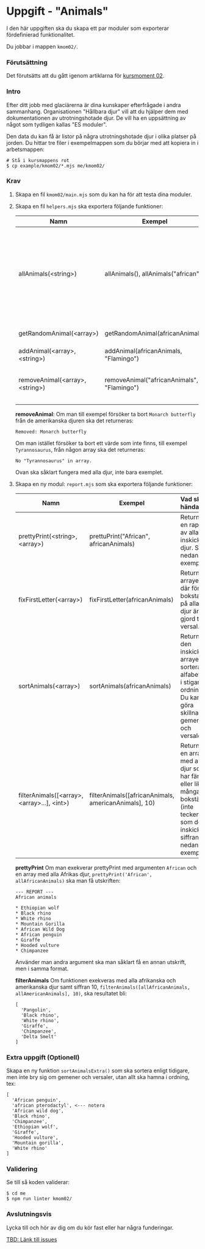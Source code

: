 # Uppgift - "Animals"

I den här uppgiften ska du skapa ett par moduler som exporterar fördefinierad funktionalitet.

Du jobbar i mappen `kmom02/`.



### Förutsättning

Det förutsätts att du gått igenom artiklarna för [kursmoment 02](../../articles/kmom02).



### Intro

Efter ditt jobb med glaciärerna är dina kunskaper efterfrågade i andra sammanhang. Organisationen "Hållbara djur" vill att du hjälper dem med dokumentationen av utrotningshotade djur. De vill ha en uppsättning av något som tydligen kallas "ES moduler".

Den data du kan få är listor på några utrotningshotade djur i olika platser på jorden. Du hittar tre filer i exempelmappen som du börjar med att kopiera in i arbetsmappen:

```console
# Stå i kursmappens rot
$ cp example/kmom02/*.mjs me/kmom02/
```



### Krav

1. Skapa en fil `kmom02/main.mjs` som du kan ha för att testa dina moduler.

1. Skapa en fil `helpers.mjs` ska exportera följande funktioner:

    | Namn        |  Exempel | Vad ska hända?  |
    | ------------- | -------- | :-----|
    | allAnimals(&lt;string&gt;) | allAnimals(), allAnimals("african") | Returnera en array med alla djur från &lt;string&gt; tex `allAnimals("africa")`. Giltiga argument är `africa`, `europe`, `america`. Om inget argument skickas med ska det returneras en sammanslagen array med samtliga djur. |
    | getRandomAnimal(&lt;array&gt;)| getRandomAnimal(africanAnimals)   |   Returnera ett slumpmässigt djur från arrayen. |
    | addAnimal(&lt;array&gt;, &lt;string&gt;)| addAnimal(africanAnimals, "Flamingo")  | Lägg till ett nytt djur i listan. |
    | removeAnimal(&lt;array&gt;, &lt;string&gt;)| removeAnimal("africanAnimals", "Flamingo") | Ta bort ett djur från listan. Returnera information om det gick bra eller inte. Se nedan för exempel. |

    **removeAnimal**: Om man till exempel försöker ta bort `Monarch butterfly` från de amerikanska djuren ska det returneras:
    ```console
    Removed: Monarch butterfly
    ```
    Om man istället försöker ta bort ett värde som inte finns, till exempel `Tyrannosaurus`, från någon array ska det returneras:
    ```console
    No "Tyrannosaurus" in array.
    ```

    Ovan ska såklart fungera med alla djur, inte bara exemplet.

1. Skapa en ny modul: `report.mjs` som ska exportera följande funktioner:

    | Namn        | Exempel | Vad ska hända?  |
    | ------------- | -------- |:-----|
    | prettyPrint(&lt;string&gt;, &lt;array&gt;)| prettuPrint("African", africanAnimals) |  Returnera en rapport av alla inskickade djur. Se nedan för exempel. |
    | fixFirstLetter(&lt;array&gt;) | fixFirstLetter(africanAnimals)  |   Returnera arrayen där första bokstaven på alla djur är gjord till versal. |
    | sortAnimals(&lt;array&gt;) | sortAnimals(africanAnimals) | Returnera den inskickade arrayen sorterad alfabetiskt i stigande ordning. Du kan göra skillnad på gemener och versaler. |
    | filterAnimals([&lt;array&gt;, &lt;array&gt;...], &lt;int&gt;) | filterAnimals([africanAnimals, americanAnimals], 10) | Returnera en array med alla djur som har färre eller lika många bokstäver (inte tecken) som den inskickade siffran. Se nedan för exempel. |


    **prettyPrint** Om man exekverar prettyPrint med argumenten `African` och en array med alla Afrikas djur, `prettyPrint('African', allAfricanAnimals)` ska man få utskriften:

    ```console
    --- REPORT ---
    African animals

    * Ethiopian wolf
    * Black rhino
    * White rhino
    * Mountain Gorilla
    * African Wild Dog
    * African penguin
    * Giraffe
    * Hooded vulture
    * Chimpanzee
    ```

    Använder man andra argument ska man såklart få en annan utskrift, men i samma format.

    **filterAnimals** Om funktionen exekveras med alla afrikanska och amerikanska djur samt siffran 10, `filterAnimals([allAfricanAnimals, allAmericanAnimals], 10)`, ska resultatet bli:

    ```console
    [
      'Pangolin',
      'Black rhino',
      'White rhino',
      'Giraffe',
      'Chimpanzee',
      'Delta Smelt'
    ]
    ```



### Extra uppgift (Optionell)

Skapa en ny funktion `sortAnimalsExtra()` som ska sortera enligt tidigare, men inte bry sig om gemener och versaler, utan allt ska hamna i ordning, tex:

```console
[
  'African penguin',
  'african pterodactyl', <--- notera
  'African wild dog',
  'Black rhino',
  'Chimpanzee',
  'Ethiopian wolf',
  'Giraffe',
  'Hooded vulture',
  'Mountain gorilla',
  'White rhino'
]
```

### Validering

Se till så koden validerar:

```console
$ cd me
$ npm run linter kmom02/
```



<!-- ### Hur kan det se ut när det är klart?

Nedan är en video som visar hur det kan se ut när det är klart:

[![js exercise kmom02](https://img.youtube.com/vi/fDMYExdbidY/0.jpg)](https://www.youtube.com/watch?v=fDMYExdbidY) -->



### Avslutningsvis

Lycka till och hör av dig om du kör fast eller har några funderingar.

[TBD: Länk till issues](#)
